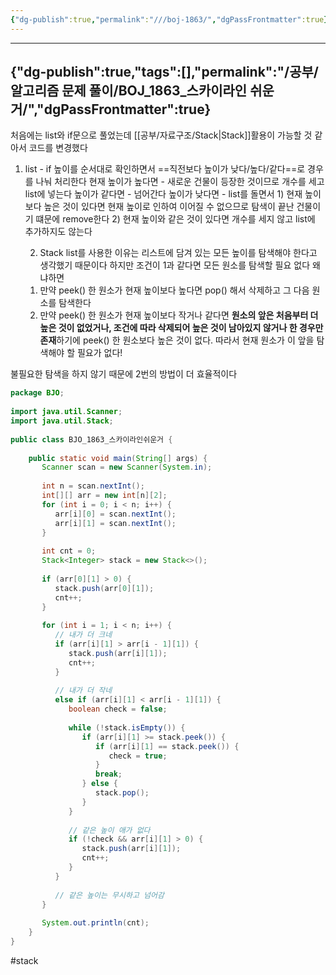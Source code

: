 ```yaml
---
{"dg-publish":true,"permalink":"///boj-1863/","dgPassFrontmatter":true}
---
```



---
{"dg-publish":true,"tags":[],"permalink":"/공부/알고리즘 문제 풀이/BOJ_1863_스카이라인 쉬운거/","dgPassFrontmatter":true}
---

처음에는 list와 if문으로 풀었는데 [[공부/자료구조/Stack\|Stack]]활용이 가능할 것 같아서 코드를 변경했다

1. list - if
   높이를 순서대로 확인하면서 ==직전보다 높이가 낮다/높다/같다==로 경우를 나눠 처리한다
   현재 높이가 높다면 - 새로운 건물이 등장한 것이므로 개수를 세고 list에 넣는다
   높이가 같다면 - 넘어간다
   높이가 낮다면 - list를 돌면서 1) 현재 높이보다 높은 것이 있다면 현재 높이로 인하여 이어질 수 없으므로 탐색이 끝난 건물이기 떄문에 remove한다 2) 현재 높이와 같은 것이 있다면 개수를 세지 않고 list에 추가하지도 않는다

   2. Stack
   list를 사용한 이유는 리스트에 담겨 있는 모든 높이를 탐색해야 한다고 생각했기 때문이다
   하지만 조건이 1과 같다면 모든 원소를 탐색할 필요 없다 왜냐하면
   1) 만약 peek() 한 원소가 현재 높이보다 높다면 pop() 해서 삭제하고 그 다음 원소를 탐색한다
   2) 만약 peek() 한 원소가 현재 높이보다 작거나 같다면 **원소의 앞은 처음부터 더 높은 것이 없었거나, 조건에 따라 삭제되어 높은 것이 남아있지 않거나 한 경우만 존재**하기에 peek() 한 원소보다 높은 것이 없다. 따라서 현재 원소가 이 앞을 탐색해야 할 필요가 없다!

불필요한 탐색을 하지 않기 때문에 2번의 방법이 더 효율적이다

````java
package BJO;  
  
import java.util.Scanner;  
import java.util.Stack;  
  
public class BJO_1863_스카이라인쉬운거 {  
  
    public static void main(String[] args) {  
       Scanner scan = new Scanner(System.in);  
  
       int n = scan.nextInt();  
       int[][] arr = new int[n][2];  
       for (int i = 0; i < n; i++) {  
          arr[i][0] = scan.nextInt();  
          arr[i][1] = scan.nextInt();  
       }  
  
       int cnt = 0;  
       Stack<Integer> stack = new Stack<>();  
  
       if (arr[0][1] > 0) {  
          stack.push(arr[0][1]);  
          cnt++;  
       }  
  
       for (int i = 1; i < n; i++) {  
          // 내가 더 크네  
          if (arr[i][1] > arr[i - 1][1]) {  
             stack.push(arr[i][1]);  
             cnt++;  
          }  
  
          // 내가 더 작네  
          else if (arr[i][1] < arr[i - 1][1]) {  
             boolean check = false;  
  
             while (!stack.isEmpty()) {  
                if (arr[i][1] >= stack.peek()) {  
                   if (arr[i][1] == stack.peek()) {  
                      check = true;  
                   }  
                   break;  
                } else {  
                   stack.pop();  
                }  
             }  
  
             // 같은 높이 애가 없다  
             if (!check && arr[i][1] > 0) {  
                stack.push(arr[i][1]);  
                cnt++;  
             }  
          }  
            
          // 같은 높이는 무시하고 넘어감  
       }  
  
       System.out.println(cnt);  
    }  
}
````
#stack